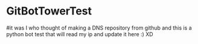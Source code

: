 # GitBotTowerTest
#it was I who thought of making a DNS repository from github and this is a python bot test that will read my ip and update it here
:) XD
